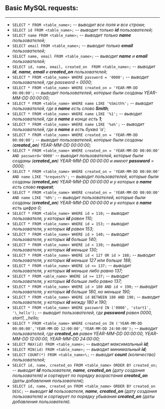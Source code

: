 ## Basic MySQL requests:
___
 - `SELECT * FROM <table_name>;` -- *выводит все поля и все строки;*
 - `SELECT id FROM <table_name>;` -- *выводит только **id** пользователей;*
 - `SELECT name FROM <table_name>;` -- *выводит только **name** пользователей;*
 - `SELECT email FROM <table_name>;` -- *выводит только **email** пользователей;*
 - `SELECT name, email FROM <table_name>;` -- *выводит **name** и **email** пользователей;*
 - `SELECT id, name, email, created_on  FROM <table_name>;` -- *выводит **id**, **name**, **email** и **created_on** пользователей;*
 - `SELECT * FROM <table_name> WHERE password = '0000';` -- *выводит пользователей, где password = 0000;*
 - `SELECT * FROM <table_name> WHERE created_on = 'YEAR-MM-DD 00:00:00';` -- *выводит пользователей, которые были созданы YEAR-MM-DD 00:00:00;*
 - `SELECT * FROM <table_name> WHERE name LIKE '%Smith%';` -- *выводит пользователей, где в **name** есть слово **Smith**;*
 - `SELECT * FROM <table_name> WHERE name LIKE '%1';` -- *выводит пользователей, где в **name** в конце есть **1**;*
 - `SELECT * FROM <table_name> WHERE name LIKE '%a%';` -- *выводит пользователей, где в **name** в есть буква 'а';*
 - `SELECT * FROM <table_name> WHERE created_on = 'YEAR-MM-DD 00:00:00';` -- *выводит пользователей, которые были созданы (**created_on**) YEAR-MM-DD 00:00:00;*
 - `SELECT * FROM <table_name> WHERE created_on = 'YEAR-MM-DD 00:00:00' AND password='0000'` -- *выводит пользователей, которые были созданы (**created_on**) YEAR-MM-DD 00:00:00 и имеют **password** = 0000;*
 - `SELECT * FROM <table_name> WHERE created_on = 'YEAR-MM-DD 00:00:00' AND name LIKE '%request%';` -- *выводит пользователей, которые были созданы (**created_on**) YEAR-MM-DD 00:00:00 и у которых в **name** есть слово **request**;*
 - `SELECT * FROM <table_name> WHERE created_on = 'YEAR-MM-DD 00:00:00' AND name LIKE '%0%';` -- *выводит пользователей, которые были созданы (**created_on**) YEAR-MM-DD 00:00:00 и у которых в **name** есть цифра 0;*
 - `SELECT * FROM <table_name> WHERE id = 110;` -- *выводит пользователя, у которых **id** равен 110;*
 - `SELECT * FROM <table_name> WHERE id = 153;` -- *выводит пользователя, у которых **id** равен 153;*
 - `SELECT * FROM <table_name> WHERE id > 140;` -- *выводит пользователя, у которых **id** больше 140;*
 - `SELECT * FROM <table_name> WHERE id < 130;` -- *выводит пользователя, у которых **id** меньше 130;*
 - `SELECT * FROM <table_name> WHERE id < 127 OR id > 188;` -- *выводит пользователя, у которых **id** меньше 127 или больше 188;*
 - `SELECT * FROM <table_name> WHERE id <= 137;` -- *выводит пользователя, у которых **id** меньше либо равно 137;*
 - `SELECT * FROM <able_name> WHERE id >= 137;` -- *выводит пользователя, у которых **id** больше либо равно 137;*
- `SELECT * FROM <table_name> WHERE id > 180 AND id < 190;` -- *выводит пользователя, у которых **id** больше 180, но меньше 190;*
- `SELECT * FROM <table_name> WHERE id BETWEEN 180 AND 190;` -- *выводит пользователя, у которых **id** между 180 и 190;*
- `SELECT * FROM <table_name> WHERE password IN ('0000', 'start1', '\_hello');` -- *выводит пользователей, где **password** равен 0000, start1, _hello;*
- `SELECT * FROM <table_name> WHERE created_on IN ('YEAR-MM-DD 00:00:00','YEAR-MM-DD 12:00:00','YEAR-MM-DD 24:00:00');` -- *выводит пользователей, где **created_on** равен YEAR-MM-DD 00:00:00, YEAR-MM-DD 12:00:00, YEAR-MM-DD 24:00:00;*
- `SELECT MAX(id) FROM <table_name>;` -- *выводит максимальный **id**;* 
- `SELECT MIN(id) FROM <table_name>;` -- *выводит минимальный **id**;* 
- `SELECT COUNT(*) FROM <table_name>\;` -- *выводит **count** (количество) пользователей;*
- `SELECT id, name, created_on FROM <table_name> ORDER BY created_on;` -- *выводит **id** пользователя, **name**, **created_on** (дату создания пользователя) и сортирует по порядку возрастания **created_on** (даты добавления пользователя);*
- `SELECT id, name, created_on FROM <table_name> ORDER BY created_on DESC;` -- *выводит **id** пользователя, **name**, **created_on** (дату создания пользователя) и сортирует по порядку убывания **created_on** (даты добавления пользователя).*